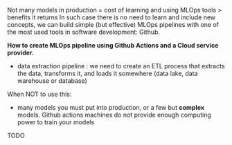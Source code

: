 Not many models in production = cost of learning and using MLOps tools > benefits it returns
In such case there is no need to learn and include new concepts, we can build simple (but effective) MLOps pipelines
with one of the most used tools in software development: Github.


**How to create MLOps pipeline using Github Actions and a Cloud service provider.**
- data extraction pipeline : we need to create an ETL process that extracts the data, transforms it, and loads it somewhere (data lake, data warehouse or database)


When NOT to use this:
- many models you must put into production, or a few but **complex** models. Github actions machines do not provide enough computing power to train your models


TODO
